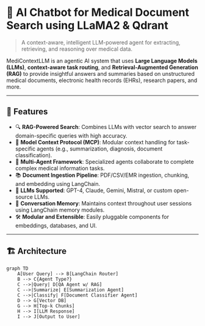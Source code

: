 # 🧠 AI Chatbot for Medical Document Search using LLaMA2 & Qdrant 

> A context-aware, intelligent LLM-powered agent for extracting, retrieving, and reasoning over medical data.

MediContextLLM is an agentic AI system that uses **Large Language Models (LLMs)**, **context-aware task routing**, and **Retrieval-Augmented Generation (RAG)** to provide insightful answers and summaries based on unstructured medical documents, electronic health records (EHRs), research papers, and more.

---

## 🚀 Features

- 🔍 **RAG-Powered Search**: Combines LLMs with vector search to answer domain-specific queries with high accuracy.
- 🧩 **Model Context Protocol (MCP)**: Modular context handling for task-specific agents (e.g., summarization, diagnosis, document classification).
- 🤖 **Multi-Agent Framework**: Specialized agents collaborate to complete complex medical information tasks.
- 📚 **Document Ingestion Pipeline**: PDF/CSV/EMR ingestion, chunking, and embedding using LangChain.
- 🧠 **LLMs Supported**: GPT-4, Claude, Gemini, Mistral, or custom open-source LLMs.
- 🧵 **Conversation Memory**: Maintains context throughout user sessions using LangChain memory modules.
- 🛠️ **Modular and Extensible**: Easily pluggable components for embeddings, databases, and UI.

---

## 🏗️ Architecture

```mermaid
graph TD
    A[User Query] --> B[LangChain Router]
    B --> C{Agent Type?}
    C -->|Query| D[QA Agent w/ RAG]
    C -->|Summarize| E[Summarization Agent]
    C -->|Classify| F[Document Classifier Agent]
    D --> G[Vector DB]
    G --> H[Top-k Chunks]
    H --> I[LLM Response]
    I --> J[Output to User]
